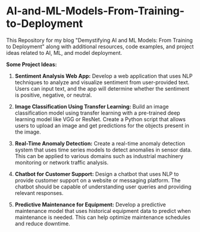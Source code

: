 # AI-and-ML-Models-From-Training-to-Deployment
This Repository for my blog "Demystifying AI and ML Models: From Training to Deployment" along with additional resources, code examples, and project ideas related to AI, ML, and model deployment.


**Some Project Ideas:**

1. **Sentiment Analysis Web App:**
   Develop a web application that uses NLP techniques to analyze and visualize sentiment from user-provided text. Users can input text, and the app will determine whether the sentiment is positive, negative, or neutral.

2. **Image Classification Using Transfer Learning:**
   Build an image classification model using transfer learning with a pre-trained deep learning model like VGG or ResNet. Create a Python script that allows users to upload an image and get predictions for the objects present in the image.

3. **Real-Time Anomaly Detection:**
   Create a real-time anomaly detection system that uses time series models to detect anomalies in sensor data. This can be applied to various domains such as industrial machinery monitoring or network traffic analysis.

4. **Chatbot for Customer Support:**
   Design a chatbot that uses NLP to provide customer support on a website or messaging platform. The chatbot should be capable of understanding user queries and providing relevant responses.

5. **Predictive Maintenance for Equipment:**
   Develop a predictive maintenance model that uses historical equipment data to predict when maintenance is needed. This can help optimize maintenance schedules and reduce downtime.

